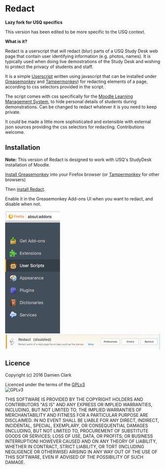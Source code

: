 # Redact

**Lazy fork for USQ specifics**

This version has been edited to be more specific to the USQ context.

**What is it?**

Redact is a userscript that will redact (blur) parts of a USQ Study Desk web page that contain user identifying information (e.g. photos, names).  It is typically used when doing live demostrations of the Study Desk and wishing to protect the privacy of students and staff.

It is a simple [Userscript](https://github.com/OpenUserJs/OpenUserJS.org/wiki/Userscript-beginners-HOWTO) written using javascript that can be installed under [Greasemonkey](http://www.greasespot.net/) and [Tampermonkey](https://tampermonkey.net/)) for redacting elements of a page, according to css selectors provided in the script.  

The script comes with css specifically for the [Moodle Learning Management System](https://moodle.org/), to hide personal details of students during demonstrations.  Can be changed to redact whatever it is you need to keep private.

It could be made a little more sophisticated and extensible with external json sources providing the css selectors for redacting.  Contributions welcome.

## Installation

**Note:** This version of Redact is designed to work with USQ's StudyDesk installation of Moodle.

[Install Greasemonkey](https://addons.mozilla.org/en-US/firefox/addon/greasemonkey/) into your Firefox browser (or [Tampermonkey](https://tampermonkey.net/) for other browsers)

Then [install Redact](https://github.com/djplaner/Redact/raw/master/Redact.user.js).

Enable it in the Greasemonkey Add-ons UI when you want to redact, and disable when not.

![Greasemonkey Scripts](https://raw.githubusercontent.com/damoclark/Redact/master/Firefox_Add-ons_Manager.png "Access Greasemonkey Scripts")
![Enable or Disable](https://raw.githubusercontent.com/damoclark/Redact/master/Enable_Redact.png "Enable or Disable Redact")

## Licence 
Copyright (c) 2016 Damien Clark<br/>

Licenced under the terms of the [GPLv3](https://www.gnu.org/licenses/gpl.txt)<br/>
![GPLv3](https://www.gnu.org/graphics/gplv3-127x51.png "GPLv3")

THIS SOFTWARE IS PROVIDED BY THE COPYRIGHT HOLDERS AND CONTRIBUTORS "AS IS" AND ANY EXPRESS OR IMPLIED WARRANTIES, INCLUDING, BUT NOT LIMITED TO, THE IMPLIED WARRANTIES OF MERCHANTABILITY AND FITNESS FOR A PARTICULAR PURPOSE ARE DISCLAIMED. IN NO EVENT SHALL <COPYRIGHT HOLDER> BE LIABLE FOR ANY DIRECT, INDIRECT, INCIDENTAL, SPECIAL, EXEMPLARY, OR CONSEQUENTIAL DAMAGES (INCLUDING, BUT NOT LIMITED TO, PROCUREMENT OF SUBSTITUTE GOODS OR SERVICES; LOSS OF USE, DATA, OR PROFITS; OR BUSINESS INTERRUPTION) HOWEVER CAUSED AND ON ANY THEORY OF LIABILITY, WHETHER IN CONTRACT, STRICT LIABILITY, OR TORT (INCLUDING NEGLIGENCE OR OTHERWISE) ARISING IN ANY WAY OUT OF THE USE OF THIS SOFTWARE, EVEN IF ADVISED OF THE POSSIBILITY OF SUCH DAMAGE. 
